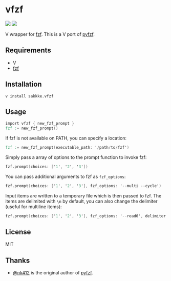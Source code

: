 # vfzf
[![](https://img.shields.io/github/license/sakkke/vfzf?style=for-the-badge)](https://github.com/sakkke/vfzf/blob/main/LICENSE)
[![](https://img.shields.io/badge/VPM-sakkke.vfzf-5D87BF?style=for-the-badge)](https://vpm.vlang.io/mod/sakkke.vfzf)

V wrapper for [fzf].
This is a V port of [pyfzf].

## Requirements

- V
- [fzf]

## Installation

```shell
v install sakkke.vfzf
```

## Usage

```v
import vfzf { new_fzf_prompt }
fzf := new_fzf_prompt()
```

If fzf is not available on PATH, you can specify a location:

```v
fzf := new_fzf_prompt(executable_path: '/path/to/fzf')
```

Simply pass a array of options to the prompt function to invoke fzf:

```v
fzf.prompt(choices: ['1', '2', '3'])
```

You can pass additional arguments to fzf as `fzf_options`:

```v
fzf.prompt(choices: ['1', '2', '3'], fzf_options: '--multi --cycle')
```

Input items are written to a temporary file which is then passed to fzf. The items are delimited with `\n` by default, you can also change the delimiter (useful for multiline items):

```v
fzf.prompt(choices: ['1', '2', '3'], fzf_options: '--read0', delimiter: '\0')
```

## License

MIT

## Thanks

- [@nk412](https://github.com/nk412) is the original author of [pyfzf].

[fzf]: https://github.com/junegunn/fzf
[pyfzf]: https://github.com/nk412/pyfzf
